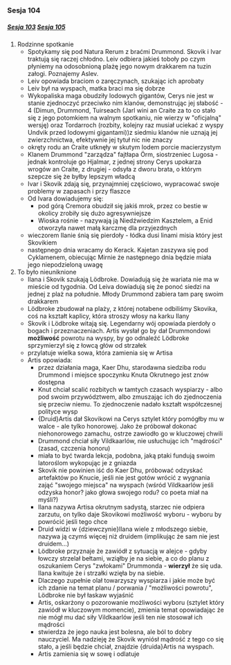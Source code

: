### Sesja 104
##### [Sesja 103](#sesja-103) [Sesja 105](#sesja-105)
1. Rodzinne spotkanie
    - Spotykamy się pod Natura Rerum z braćmi Drummond. Skovik i Ivar traktują się raczej chłodno. Leiv odbiera jakieś toboły po czym płyniemy na odosobnioną plażę jego nowym drakkarem na tuzin załogi. Poznajemy Aslev.
    - Leiv opowiada braciom o zaręczynach, szukając ich aprobaty
    - Leiv był na wyspach, matka braci ma się dobrze
    - Wykopaliska maga obudziły lodowych gigantów, Cerys nie jest w stanie zjednoczyć przeciwko nim klanów, demonstrując jej słabość - 4 (Dimun, Drummond, Tuirseach (Jarl wini an Craite za to co stało się z jego potomkiem na walnym spotkaniu, nie wierzy w "oficjalną" wersję) oraz Tordarroch (rozbity, kolejny raz musiał uciekać z wyspy Undvik przed lodowymi gigantami))z siedmiu klanów nie uznają jej zwierzchnictwa, efektywnie jej tytuł nic nie znaczy
    - okręty rodu an Craite utknęły w skutym lodem porcie macierzystym
    - Klanem Drummond "zarządza" fajtłapa Örm, siostrzeniec Lugosa - jednak kontroluje go Hjalmar, z jednej strony Cerys upokarza wrogów an Craite, z drugiej - odsyła z dworu brata, o którym szepcze się że byłby lepszym władcą
    - Ivar i Skovik zdają się, przynajmniej częściowo, wypracować swoje problemy w zapasach i przy flaszce
    - Od Ivara dowiadujemy się:
        - pod górą Cremora obudził się jakiś mrok, przez co bestie w okolicy zrobiły się dużo agresywniejsze
        - Wioska rośnie - nazywają ją Niedźwiedzim Kasztelem, a Enid otworzyła nawet małą karczmę dla przyjezdnych
    - wieczorem Ilanie śnią się pierdoły - łódka dusi linami misia który jest Skovikiem
    - następnego dnia wracamy do Kerack. Kajetan zaszywa się pod Cyklamenem, obiecując Mirnie że następnego dnia będzie miała jego niepodzieloną uwagę
2. To było nieuniknione
    - Ilana i Skovik szukają Lödbroke. Dowiadują się że wariata nie ma w mieście od tygodnia. Od Leiva dowiadują się że ponoć siedzi na jednej z plaż na południe. Młody Drummond zabiera tam parę swoim drakkarem
    - Lödbroke zbudował na plaży, z której notabene odbiliśmy Skovika, coś na kształt kaplicy, która stroszy włosy na karku Ilany
    - Skovik i Lödbroke witają się. Legendarny wój opowiada pierdoły o bogach i przeznaczeniach. Artis wysłał go by dał Drummondowi __możliwość__ powrotu na wyspy, by go odnaleźć Lödbroke sprzymierzył się z łowcą głów od strzałek
    - przylatuje wielka sowa, która zamienia się w Artisa
    - Artis opowiada:
        - przez działania maga, Kaer Dhu, starodawna siedziba rodu Drummond i miejsce spoczynku Knuta Okrutnego jest znów dostępna
        - Knut chciał scalić rozbitych w tamtych czasach wyspiarzy - albo pod swoim przywództwem, albo zmuszając ich do zjednoczenia się przeciw niemu. To zjednoczenie nadało kształt współczesnej polityce wysp
        - {Druid}Artis dał Skovikowi na Cerys sztylet który pomógłby mu w walce - ale tylko honorowej. Jako że próbował dokonać niehonorowego zamachu, ostrze zawiodło go w kluczowej chwili
        - Drummond chciał siły Vildkaarlów, nie usłuchując ich "mądrości" (zasad, czczenia honoru)
        - miała to być twarda lekcja, podobna, jaką ptaki fundują swoim latoroślom wykopując je z gniazda
        - Skovik nie powinien iść do Kaer Dhu, próbować odzyskać artefaktów po Knucie, jeśli nie jest gotów wrócić z wygnania zająć "swojego miejsca" na wyspach (wśród Vildkaarlów jeśli odzyska honor? jako głowa swojego rodu? co poeta miał na myśli?)
        - Ilana nazywa Artisa okrutnym sadystą, starzec nie odpiera zarzutu, on tylko daje Skovikowi możliwość wyboru - wyboru by powrócić jeśli tego chce
        - Druid widzi w {dziewczynie}Ilana wiele z młodszego siebie, nazywa ją czymś więcej niż druidem (implikując że sam nie jest druidem...)
        - Lödbroke przyznaje że zawiódł z sytuacją w alejce - gdyby łowczy strzelał bełtami, wziąłby je na siebie, a co do planu z oszukaniem Cerys "zwłokami" Drummonda - __wierzył__ że się uda. Ilana kwituje że i strzałki wzięła by na siebie.
        - Dlaczego zupełnie olał towarzyszy wyspiarza i jakie może być ich zdanie na temat planu / porwania / "możliwości powrotu", Lödbroke nie był łaskaw wyjaśnić
        - Artis, oskarżony o pozorowanie możliwości wyboru (sztylet który zawiódł w kluczowym momencie), zmienia temat opowiadając że nie mógł mu dać siły Vildkaarlów jeśli ten nie stosował ich mądrości
        - stwierdza że jego nauka jest bolesna, ale ból to dobry nauczyciel. Ma nadzieję że Skovik wyniósł mądrość z tego co się stało, a jeśli będzie chciał, znajdzie {druida}Artis na wyspach.
        - Artis zamienia się w sowę i odlatuje
